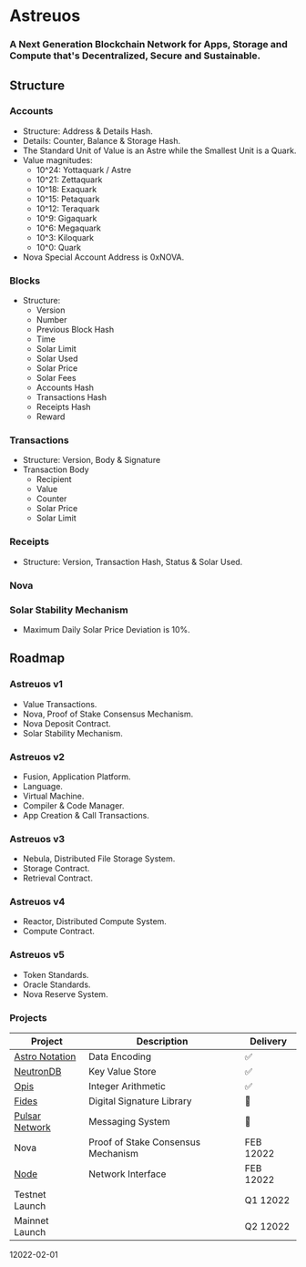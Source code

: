 
# Astreuos

### A Next Generation Blockchain Network for Apps, Storage and Compute that's Decentralized, Secure and Sustainable.

## Structure

### Accounts
- Structure: Address & Details Hash.
- Details: Counter, Balance & Storage Hash.
- The Standard Unit of Value is an Astre while the Smallest Unit is a Quark.
- Value magnitudes:
    - 10^24: Yottaquark / Astre
    - 10^21: Zettaquark
    - 10^18: Exaquark
    - 10^15: Petaquark
    - 10^12: Teraquark
    - 10^9: Gigaquark
    - 10^6: Megaquark
    - 10^3: Kiloquark
    - 10^0: Quark
- Nova Special Account Address is 0xNOVA.

### Blocks
- Structure:
    - Version
    - Number
    - Previous Block Hash
    - Time
    - Solar Limit
    - Solar Used
    - Solar Price
    - Solar Fees
    - Accounts Hash
    - Transactions Hash
    - Receipts Hash
    - Reward

### Transactions
- Structure: Version, Body & Signature
- Transaction Body
    - Recipient
    - Value
    - Counter
    - Solar Price
    - Solar Limit

### Receipts
- Structure: Version, Transaction Hash, Status & Solar Used.

### Nova

### Solar Stability Mechanism
- Maximum Daily Solar Price Deviation is 10%.

## Roadmap

### Astreuos v1
- Value Transactions.
- Nova, Proof of Stake Consensus Mechanism.
- Nova Deposit Contract.
- Solar Stability Mechanism.

### Astreuos v2
- Fusion, Application Platform.
- Language.
- Virtual Machine.
- Compiler & Code Manager.
- App Creation & Call Transactions.

### Astreuos v3
- Nebula, Distributed File Storage System.
- Storage Contract.
- Retrieval Contract.

### Astreuos v4
- Reactor, Distributed Compute System.
- Compute Contract.

### Astreuos v5
- Token Standards.
- Oracle Standards.
- Nova Reserve System.

### Projects
| Project | Description | Delivery |
|---|---|---|
| [Astro Notation](https://github.com/stelar-software/rust-astro-notation) | Data Encoding | ✅ |
| [NeutronDB](https://github.com/stelar-software/rust-neutrondb) | Key Value Store | ✅ |
| [Opis](https://github.com/stelar-software/rust-opis) | Integer Arithmetic | ✅ |
| [Fides](https://github.com/stelar-software/rust-fides) | Digital Signature Library | 🚧 |
| [Pulsar Network](https://github.com/stelar-software/rust-pulsar-network)  | Messaging System |  🚧 |
| Nova | Proof of Stake Consensus Mechanism | FEB 12022 |
| [Node](https://github.com/astreuos/rust-astreuos) | Network Interface | FEB 12022 |
| Testnet Launch | | Q1 12022 |
| Mainnet Launch | | Q2 12022 |

12022-02-01